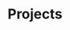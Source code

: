 ---
title: "Projects"
permalink: /categories/projects/
layout: category
author_profile: true
taxonomy: Projects
---
